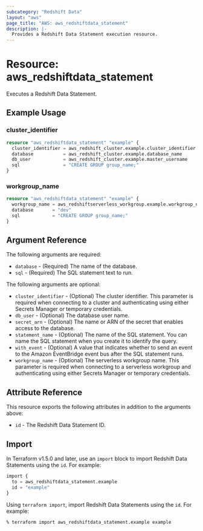 ```yaml
---
subcategory: "Redshift Data"
layout: "aws"
page_title: "AWS: aws_redshiftdata_statement"
description: |-
  Provides a Redshift Data Statement execution resource.
---
```


# Resource: aws_redshiftdata_statement

Executes a Redshift Data Statement.

## Example Usage

### cluster_identifier

```terraform
resource "aws_redshiftdata_statement" "example" {
  cluster_identifier = aws_redshift_cluster.example.cluster_identifier
  database           = aws_redshift_cluster.example.database_name
  db_user            = aws_redshift_cluster.example.master_username
  sql                = "CREATE GROUP group_name;"
}
```

### workgroup_name

```terraform
resource "aws_redshiftdata_statement" "example" {
  workgroup_name = aws_redshiftserverless_workgroup.example.workgroup_name
  database       = "dev"
  sql            = "CREATE GROUP group_name;"
}
```

## Argument Reference

The following arguments are required:

* `database` - (Required) The name of the database.
* `sql` - (Required) The SQL statement text to run.

The following arguments are optional:

* `cluster_identifier` - (Optional) The cluster identifier. This parameter is required when connecting to a cluster and authenticating using either Secrets Manager or temporary credentials.
* `db_user` - (Optional) The database user name.
* `secret_arn` - (Optional) The name or ARN of the secret that enables access to the database.
* `statement_name` - (Optional) The name of the SQL statement. You can name the SQL statement when you create it to identify the query.
* `with_event` - (Optional) A value that indicates whether to send an event to the Amazon EventBridge event bus after the SQL statement runs.
* `workgroup_name` - (Optional) The serverless workgroup name. This parameter is required when connecting to a serverless workgroup and authenticating using either Secrets Manager or temporary credentials.

## Attribute Reference

This resource exports the following attributes in addition to the arguments above:

* `id` - The Redshift Data Statement ID.

## Import

In Terraform v1.5.0 and later, use an `import` block to import Redshift Data Statements using the `id`. For example:

```terraform
import {
  to = aws_redshiftdata_statement.example
  id = "example"
}
```

Using `terraform import`, import Redshift Data Statements using the `id`. For example:

```console
% terraform import aws_redshiftdata_statement.example example
```
